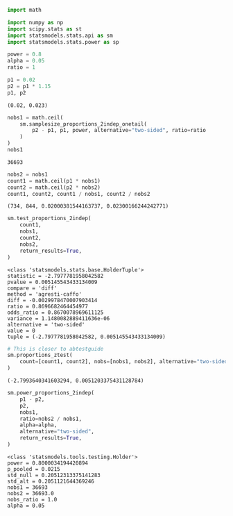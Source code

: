 ```python
import math

import numpy as np
import scipy.stats as st
import statsmodels.stats.api as sm
import statsmodels.stats.power as sp
```


```python
power = 0.8
alpha = 0.05
ratio = 1

p1 = 0.02
p2 = p1 * 1.15
p1, p2
```




    (0.02, 0.023)




```python
nobs1 = math.ceil(
    sm.samplesize_proportions_2indep_onetail(
        p2 - p1, p1, power, alternative="two-sided", ratio=ratio
    )
)
nobs1
```




    36693




```python
nobs2 = nobs1
count1 = math.ceil(p1 * nobs1)
count2 = math.ceil(p2 * nobs2)
count1, count2, count1 / nobs1, count2 / nobs2
```




    (734, 844, 0.02000381544163737, 0.02300166244242771)




```python
sm.test_proportions_2indep(
    count1,
    nobs1,
    count2,
    nobs2,
    return_results=True,
)
```




    <class 'statsmodels.stats.base.HolderTuple'>
    statistic = -2.7977781958042582
    pvalue = 0.005145543433134009
    compare = 'diff'
    method = 'agresti-caffo'
    diff = -0.0029978470007903414
    ratio = 0.8696682464454977
    odds_ratio = 0.8670078969611125
    variance = 1.1480082889411636e-06
    alternative = 'two-sided'
    value = 0
    tuple = (-2.7977781958042582, 0.005145543433134009)




```python
# This is closer to abtestguide
sm.proportions_ztest(
    count=[count1, count2], nobs=[nobs1, nobs2], alternative="two-sided", prop_var=False
)
```




    (-2.7993640341603294, 0.0051203375431128784)




```python
sm.power_proportions_2indep(
    p1 - p2,
    p2,
    nobs1,
    ratio=nobs2 / nobs1,
    alpha=alpha,
    alternative="two-sided",
    return_results=True,
)
```




    <class 'statsmodels.tools.testing.Holder'>
    power = 0.8000034194420894
    p_pooled = 0.0215
    std_null = 0.20512313375141283
    std_alt = 0.2051121644369246
    nobs1 = 36693
    nobs2 = 36693.0
    nobs_ratio = 1.0
    alpha = 0.05


